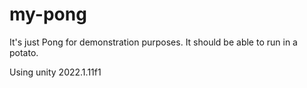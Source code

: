 # my-pong
It's just Pong for demonstration purposes.
It should be able to run in a potato.

Using unity 2022.1.11f1
